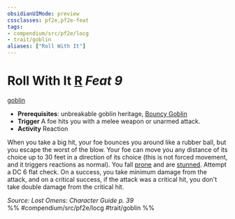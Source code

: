 ```yaml
---
obsidianUIMode: preview
cssclasses: pf2e,pf2e-feat
tags:
- compendium/src/pf2e/locg
- trait/goblin
aliases: ["Roll With It"]
---
```

# Roll With It  [R](rules/core-rulebook/chapter-9-playing-the-game.md#Actions "Reaction") *Feat 9*  
[goblin](rules/traits/goblin.md "Goblin Ancestry & Heritage Trait")  

- **Prerequisites**: unbreakable goblin heritage, [Bouncy Goblin](compendium/feats/bouncy-goblin-locg.md)
- **Trigger** A foe hits you with a melee weapon or unarmed attack.
- **Activity** Reaction

When you take a big hit, your foe bounces you around like a rubber ball, but you escape the worst of the blow. Your foe can move you any distance of its choice up to 30 feet in a direction of its choice (this is not forced movement, and it triggers reactions as normal). You fall [prone](rules/conditions.md#Prone) and are [stunned](rules/conditions.md#Stunned). Attempt a DC 6 flat check. On a success, you take minimum damage from the attack, and on a critical success, if the attack was a critical hit, you don't take double damage from the critical hit.

*Source: Lost Omens: Character Guide p. 39*  
%% #compendium/src/pf2e/locg #trait/goblin %%